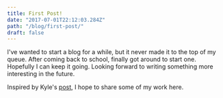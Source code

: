 ```yaml
---
title: First Post!
date: "2017-07-01T22:12:03.284Z"
path: "/blog/first-post/"
draft: false
---
```


I've wanted to start a blog for a while, but it never made it to the top of my queue. After coming back to school, finally got around to start one. Hopefully I can keep it going.
Looking forward to writing something more interesting in the future.

Inspired by Kyle's [post](https://www.bricolage.io/learning-open/), I hope to share some of my work here.

